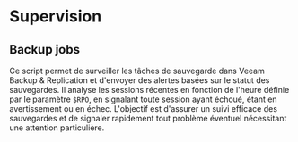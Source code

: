 # Supervision
## Backup jobs
Ce script permet de surveiller les tâches de sauvegarde dans Veeam Backup & Replication et d'envoyer des alertes basées sur le statut des sauvegardes. Il analyse les sessions récentes en fonction de l'heure définie par le paramètre `$RPO`, en signalant toute session ayant échoué, étant en avertissement ou en échec. L'objectif est d'assurer un suivi efficace des sauvegardes et de signaler rapidement tout problème éventuel nécessitant une attention particulière.
